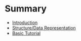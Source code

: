 # Summary

* [Introduction](README.md)
* [Structure/Data Representation](structure.md)
* [Basic Tutorial](basic_tutorial.md)

